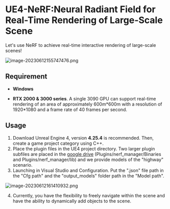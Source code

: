 # UE4-NeRF:Neural Radiant Field for Real-Time Rendering of Large-Scale Scene

Let's use NeRF to achieve real-time interactive rendering of large-scale scenes!

![image-20230612155747476.png](https://s2.loli.net/2023/06/12/fYGynvzS1Ml9we3.png)



## Requirement

- **Windows**

- **RTX 2000 & 3000 series**. A single 3090 GPU can support real-time rendering of an area of approximately 600m\*600m with a resolution of 1920*1080 and a frame rate of 40 frames per second.

## Usage

1. Download Unreal Engine 4,  version **4.25.4** is recommended. Then, create a game project category using C++.
2. Place the plugin files in the UE4 project directory.  Two larger plugin subfiles are placed in the [google drive](https://drive.google.com/drive/folders/19PKH6zTlA1YpuhG0BNINHeWH-7CKiHzm?usp=drive_link) (Plugins/nerf_manager/Binaries and Plugins/nerf_manager/lib) and we provide  models of the "highway" scenario. 
3. Launching in Visual Studio and Configuration. Put the ".json" file path in the "Cfg path" and the "output_models" folder path in the "Model path". 

![image-20230612161410932.png](https://s2.loli.net/2023/06/12/lzT2q34eCdWyVig.png)

4. Currently, you have the flexibility to freely navigate within the scene and have the ability to dynamically add objects to the scene.



